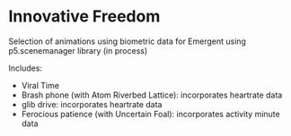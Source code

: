 # Innovative Freedom

Selection of animations using biometric data for Emergent using p5.scenemanager library (in process)

Includes:

- Viral Time
- Brash phone (with Atom Riverbed Lattice): incorporates heartrate data
- glib drive: incorporates heartrate data
- Ferocious patience (with Uncertain Foal): incorporates activity minute data